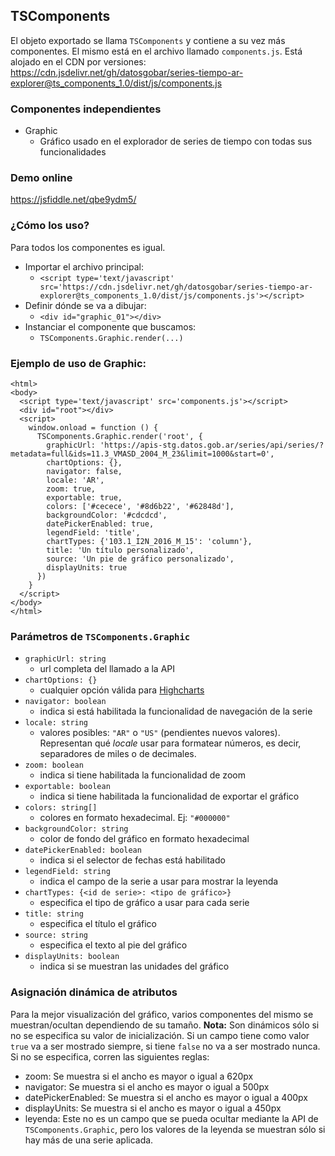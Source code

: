 ## TSComponents

El objeto exportado se llama `TSComponents` y contiene a su vez más componentes. El mismo está en el archivo llamado `components.js`.
Está alojado en el CDN por versiones: https://cdn.jsdelivr.net/gh/datosgobar/series-tiempo-ar-explorer@ts_components_1.0/dist/js/components.js

### Componentes independientes
- Graphic
  - Gráfico usado en el explorador de series de tiempo con todas sus funcionalidades

### Demo online
https://jsfiddle.net/qbe9ydm5/

### ¿Cómo los uso?
Para todos los componentes es igual.

- Importar el archivo principal:
  - `<script type='text/javascript' src='https://cdn.jsdelivr.net/gh/datosgobar/series-tiempo-ar-explorer@ts_components_1.0/dist/js/components.js'></script>`
- Definir dónde se va a dibujar:
  - `<div id="graphic_01"></div>`
- Instanciar el componente que buscamos:
  - `TSComponents.Graphic.render(...)`

### Ejemplo de uso de Graphic:
```
<html>
<body>
  <script type='text/javascript' src='components.js'></script>
  <div id="root"></div>
  <script>
    window.onload = function () {
      TSComponents.Graphic.render('root', {
        graphicUrl: 'https://apis-stg.datos.gob.ar/series/api/series/?metadata=full&ids=11.3_VMASD_2004_M_23&limit=1000&start=0',
        chartOptions: {},
        navigator: false,
        locale: 'AR',
        zoom: true,
        exportable: true,
        colors: ['#cecece', '#8d6b22', '#62848d'],
        backgroundColor: '#cdcdcd',
        datePickerEnabled: true,
        legendField: 'title',
        chartTypes: {'103.1_I2N_2016_M_15': 'column'},
        title: 'Un título personalizado',
        source: 'Un pie de gráfico personalizado',
        displayUnits: true
      })
    }
  </script>
</body>
</html>
```

### Parámetros de `TSComponents.Graphic`
- `graphicUrl: string`
  - url completa del llamado a la API
- `chartOptions: {}`
  - cualquier opción válida para [Highcharts](https://api.highcharts.com/highcharts/)
- `navigator: boolean`
  - indica si está habilitada la funcionalidad de navegación de la serie
- `locale: string`
  - valores posibles: `"AR"` o `"US"` (pendientes nuevos valores). Representan qué _locale_ usar para formatear números, es decir, separadores de miles o de decimales.
- `zoom: boolean`
  - indica si tiene habilitada la funcionalidad de zoom
- `exportable: boolean`
  - indica si tiene habilitada la funcionalidad de exportar el gráfico
- `colors: string[]`
  - colores en formato hexadecimal. Ej: `"#000000"`
- `backgroundColor: string`
  - color de fondo del gráfico en formato hexadecimal
- `datePickerEnabled: boolean`
  - indica si el selector de fechas está habilitado
- `legendField: string`
  - indica el campo de la serie a usar para mostrar la leyenda
- `chartTypes: {<id de serie>: <tipo de gráfico>}`
  - especifica el tipo de gráfico a usar para cada serie
- `title: string`
  - especifica el título el gráfico
- `source: string`
  - especifica el texto al pie del gráfico
- `displayUnits: boolean`
  - indica si se muestran las unidades del gráfico

### Asignación dinámica de atributos

Para la mejor visualización del gráfico, varios componentes del mismo se muestran/ocultan dependiendo de su tamaño.
**Nota:** Son dinámicos sólo si no se especifica su valor de inicialización. Si un campo tiene como valor `true` va a ser mostrado siempre, si tiene `false` no va a ser mostrado nunca. Si no se especifica, corren las siguientes reglas:
- zoom: Se muestra si el ancho es mayor o igual a 620px
- navigator: Se muestra si el ancho es mayor o igual a 500px
- datePickerEnabled: Se muestra si el ancho es mayor o igual a 400px
- displayUnits: Se muestra si el ancho es mayor o igual a 450px
- leyenda: Este no es un campo que se pueda ocultar mediante la API de `TSComponents.Graphic`, pero los valores de la leyenda se muestran sólo si hay más de una serie aplicada.
